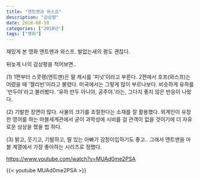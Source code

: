 ```yaml
---
title: "앤트맨과 와스프"
description: "감상평"
date: 2018-08-10
categories: ["2018년"]
tags: ["영화"]
---
```


재밌게 본 영화 앤트맨과 와스프. 발없는새의 평도 괜찮다. 
 
뒤늦게 나의 감상평을 적어보면.. 
 
(1) 1편부터 스콧랭(앤트맨)은 딸 캐시를 '피넛'이라고 부른다. 2편에서 호프(와스프)는 어렸을 때 '젤리빈'이라고 불렸다. 미국에서는 그렇게 많이 부르나보다. 비슷하게 유하를 '만두야'라고 불러봤다. '유하 만두 아니야, 공주야.'라는, 그다지 좋지 않은 반응이 나왔다. 
 
(2) 기발한 장면이 많다. 사물의 크기를 조절한다는 소재를 잘 활용했다. 외계인이 유창한 영어를 하는 마블세계관에서 굳이 과학성에 시비를 걸 관객이 없을 것이기에 더 자유로운 상상을 했을 법 하다.  
 
(3) 밝고, 웃기고, 기발하고,  딸 있는 아빠가 감정이입하기도 좋고.. 그래서 앤트맨을 마블 계열에서 가장 좋아하는 시리즈로 정했다.  

https://www.youtube.com/watch?v=MUAd0me2PSA

{{< youtube MUAd0me2PSA >}}
